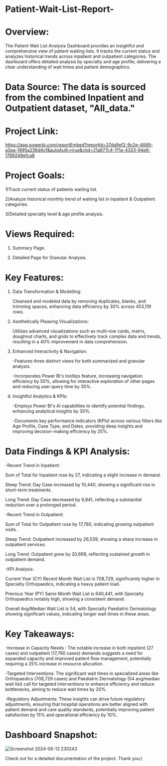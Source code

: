 # Patient-Wait-List-Report-

# Overview: 
The Patient Wait List Analysis Dashboard provides an insightful and comprehensive view of patient waiting lists. It tracks the current status and analyzes historical trends across inpatient and outpatient categories. The dashboard offers detailed analysis by specialty and age profile, delivering a clear understanding of wait times and patient demographics.

# Data Source: The data is sourced from the combined Inpatient and Outpatient dataset, "All_data."

# Project Link: 
https://app.powerbi.com/reportEmbed?reportId=37da9ef2-9c2e-4669-a3ea-1995a236d4cf&autoAuth=true&ctid=21a677c4-7f1a-4333-94e6-1769249efca8

# Project Goals:
1)Track current status of patients waiting list.

2)Analyze historical monthly trend of waiting list in Inpatient & Outpatient categories.

3)Detailed specialty level & age profile analysis.

# Views Required:

1. Summary Page.

2. Detailed Page for Granular Analysis.

# Key Features:
1) Data Transformation & Modelling:

   Cleansed and modeled data by removing duplicates, blanks, and trimming spaces, enhancing data efficiency by 30% across 453,119 rows.
      
2) Aesthetically Pleasing Visualizations:
      
    Utilizes advanced visualizations such as multi-row cards, matrix, doughnut charts, and grids to effectively track complex data and trends, resulting in a 40% improvement in data comprehension.

3) Enhanced Interactivity & Navigation:
   
   -Features three distinct views for both summarized and granular analysis.

   -Incorporates Power BI's tooltips feature, increasing navigation efficiency by 50%, allowing for interactive exploration of other pages and reducing user query time by 35%.
       
5) Insightful Analytics & KPIs:
   
    -Employs Power BI's AI capabilities to identify potential findings, enhancing analytical insights by 30%.

    -Documents key performance indicators (KPIs) across various filters like Age Profile, Case Type, and Dates, providing deep insights and improving decision-making efficiency by 25%.

# Data Findings & KPI Analysis:

-Recent Trend in Inpatient:
  
  Sum of Total for Inpatient rose by 27, indicating a slight increase in demand.
  
  Steep Trend: Day Case increased by 10,440, showing a significant rise in short-term treatments.
  
  Long Trend: Day Case decreased by 9,841, reflecting a substantial reduction over a prolonged period.

-Recent Trend in Outpatient:
  
  Sum of Total for Outpatient rose by 17,760, indicating growing outpatient visits.
  
  Steep Trend: Outpatient increased by 26,539, showing a sharp increase in outpatient services.
  
  Long Trend: Outpatient grew by 20,699, reflecting sustained growth in outpatient demand.

-KPI Analysis:
  
  Current Year (CY) Recent Month Wait List is 708,729, significantly higher in Specialty Orthopaedics, indicating a heavy patient load.
  
  Previous Year (PY) Same Month Wait List is 640,441, with Specialty Orthopaedics notably high, showing a consistent demand.
  
  Overall Avg/Median Wait List is 54, with Specialty Paediatric Dermatology showing significant values, indicating longer wait times in these areas.


# Key Takeaways:

-Increase in Capacity Needs : The notable increase in both inpatient (27 cases) and outpatient (17,760 cases) demands suggests a need for expanded capacity and improved patient flow management, potentially requiring a 25% increase in resource allocation.

-Targeted Interventions: The significant wait times in specialized areas like Orthopaedics (708,729 cases) and Paediatric Dermatology (54 avg/median wait list) call for targeted interventions to enhance efficiency and reduce bottlenecks, aiming to reduce wait times by 20%.

-Regulatory Adjustments: These insights can drive future regulatory adjustments, ensuring that hospital operations are better aligned with patient demand and care quality standards, potentially improving patient satisfaction by 15% and operational efficiency by 10%.

# Dashboard Snapshot: 
![Screenshot 2024-06-13 230243](https://github.com/chaitanyaa1512/Patient-Wait-List-Report-/assets/94222140/64ad7bf2-2662-4cb0-bab1-30067ebe829b)

Check out for a detailed documentation of the project.
Thank you:)

